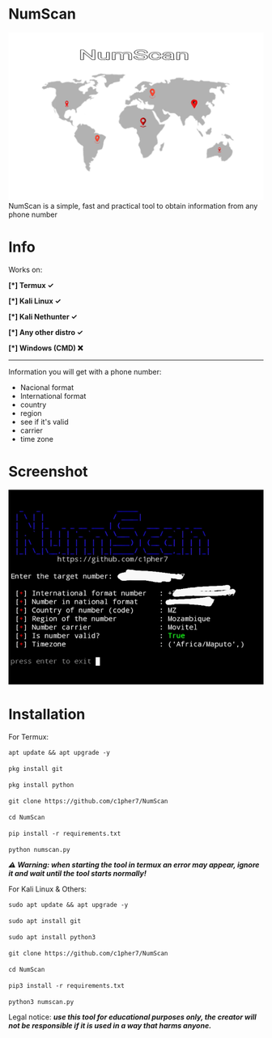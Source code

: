 # NumScan
![Logo](Photos/Logo.jpg)
NumScan is a simple, fast and practical tool to obtain information from any phone number
# Info
Works on:
 
 **[*] Termux ✓**
 
 **[*] Kali Linux ✓**
 
 **[*] Kali Nethunter ✓**
 
 **[*] Any other distro ✓**
 
 **[*] Windows (CMD) ❌**

_______________________

Information you will get with a phone number:

- Nacional format
- International format
- country
- region
- see if it's valid
- carrier
- time zone
# Screenshot
![NumScan](Photos/NumScan.jpg)
# Installation
For Termux:
```
apt update && apt upgrade -y

pkg install git

pkg install python

git clone https://github.com/c1pher7/NumScan

cd NumScan

pip install -r requirements.txt

python numscan.py
```
***⚠️ Warning: when starting the tool in termux an error may appear, ignore it and wait until the tool starts normally!***

For Kali Linux & Others:
```
sudo apt update && apt upgrade -y

sudo apt install git

sudo apt install python3

git clone https://github.com/c1pher7/NumScan

cd NumScan

pip3 install -r requirements.txt

python3 numscan.py
```
Legal notice: ***use this tool for educational purposes only, the creator will not be responsible if it is used in a way that harms anyone.***
